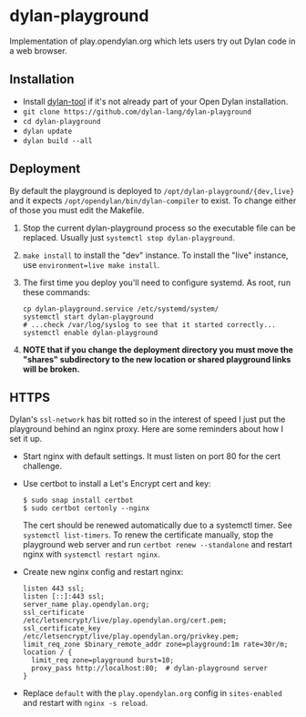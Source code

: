# dylan-playground

Implementation of play.opendylan.org which lets users try out Dylan code in a
web browser.

## Installation

* Install [dylan-tool](http://github.com/dylan-lang/dylan-tool) if it's not
  already part of your Open Dylan installation.
* `git clone https://github.com/dylan-lang/dylan-playground`
* `cd dylan-playground`
* `dylan update`
* `dylan build --all`

## Deployment

By default the playground is deployed to `/opt/dylan-playground/{dev,live}` and
it expects `/opt/opendylan/bin/dylan-compiler` to exist. To change either of
those you must edit the Makefile.

1.  Stop the current dylan-playground process so the executable file can be
    replaced.  Usually just `systemctl stop dylan-playground`.

1.  `make install` to install the "dev" instance. To install the "live"
    instance, use `environment=live make install`.

2.  The first time you deploy you'll need to configure systemd. As root, run
    these commands:

    ```shell
    cp dylan-playground.service /etc/systemd/system/
    systemctl start dylan-playground
    # ...check /var/log/syslog to see that it started correctly...
    systemctl enable dylan-playground
    ```

3.  **NOTE that if you change the deployment directory you must move the
    "shares" subdirectory to the new location or shared playground links will
    be broken.**

## HTTPS

Dylan's `ssl-network` has bit rotted so in the interest of speed I just put the
playground behind an nginx proxy. Here are some reminders about how I set it
up.

* Start nginx with default settings. It must listen on port 80 for the cert
  challenge.

* Use certbot to install a Let's Encrypt cert and key:
  ```shell
  $ sudo snap install certbot
  $ sudo certbot certonly --nginx
  ```

  The cert should be renewed automatically due to a systemctl timer. See
  `systemctl list-timers`.  To renew the certificate manually, stop the
  playground web server and run `certbot renew --standalone` and restart
  nginx with `systemctl restart nginx`.

* Create new nginx config and restart nginx:
  ```
  listen 443 ssl;
  listen [::]:443 ssl;
  server_name play.opendylan.org;
  ssl_certificate     /etc/letsencrypt/live/play.opendylan.org/cert.pem;
  ssl_certificate_key /etc/letsencrypt/live/play.opendylan.org/privkey.pem;
  limit_req_zone $binary_remote_addr zone=playground:1m rate=30r/m;
  location / {
    limit_req zone=playground burst=10;
    proxy_pass http://localhost:80;  # dylan-playground server
  }
  ```

* Replace `default` with the `play.opendylan.org` config in `sites-enabled` and
  restart with `nginx -s reload`.

